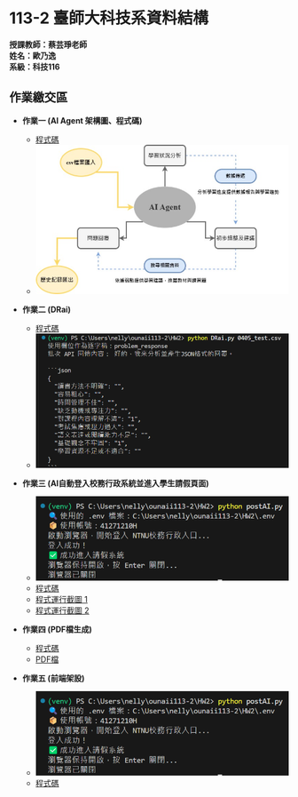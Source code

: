 # 113-2 臺師大科技系資料結構  
__授課教師：蔡芸琤老師__    
__姓名：歐乃逸__    
__系級：科技116__

## 作業繳交區

* **作業一 (AI Agent 架構圖、程式碼)**
  * [程式碼](https://github.com/0una11/ounaii113-2/blob/main/test/dataAgent.py)  
  * <img src="https://raw.githubusercontent.com/0una11/ounaii113-2/main/AI%20Agent%20%E6%9E%B6%E6%A7%8B%E5%9C%96.jpg" alt="AI Agent 架構圖" width="500">

* **作業二 (DRai)**
  * [程式碼](https://github.com/0una11/ounaii113-2/blob/main/HW2/DRai.py)  
  * <img src="https://raw.githubusercontent.com/0una11/ounaii113-2/main/DRai%E9%81%8B%E8%A1%8C.png" alt="DRai運行" width="500">

* **作業三 (AI自動登入校務行政系統並進入學生請假頁面)**
  * <img src="https://raw.githubusercontent.com/0una11/ounaii113-2/main/postAI.png" alt="loginAI" width="500">
  * [程式碼](https://github.com/0una11/ounaii113-2/blob/main/HW2/postAI.py)
  * [程式運行截圖 1](https://github.com/0una11/ounaii113-2/blob/main/HW2/debug_1_after_login.png)
  * [程式運行截圖 2](https://github.com/0una11/ounaii113-2/blob/main/HW2/debug_2_after_profile.png)

* **作業四 (PDF檔生成)**
  * [程式碼](https://github.com/0una11/ounaii113-2/blob/main/HW2/getPDF.py)
  * [PDF檔](https://github.com/0una11/ounaii113-2/blob/main/HW2/report_20250415_000103.pdf)

* **作業五 (前端架設)**
  * <img src="https://raw.githubusercontent.com/0una11/ounaii113-2/main/postAI.png" alt="loginAI" width="500">
  * [程式碼](https://github.com/0una11/ounaii113-2/blob/main/HW2/HW5/app.py)
